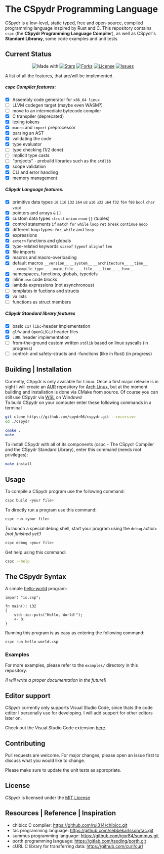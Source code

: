 # The CSpydr Programming Language

CSpydr is a low-level, static typed, free and open-source, compiled programming language inspired by Rust and C. This repository contains `cspc` (the **CSpydr Programming Language Compiler**), as well as CSpydr's **Standard Libraray**, some code examples and unit tests. 

## Current Status

<div align="center">

![Made with](https://img.shields.io/badge/made%20with-C-123456?style=for-the-badge)
[![Stars](https://img.shields.io/github/stars/spydr06/cspydr?style=for-the-badge)](https://github.com/Spydr06/CSpydr/stargazers)
[![Forks](https://img.shields.io/github/forks/spydr06/cspydr?style=for-the-badge)](https://github.com/Spydr06/CSpydr/network/members)
[![License](https://img.shields.io/github/license/spydr06/cspydr?style=for-the-badge)](https://github.com/Spydr06/CSpydr/blob/main/LICENSE)
[![Issues](https://img.shields.io/github/issues/spydr06/cspydr?style=for-the-badge)](https://github.com/Spydr06/CSpydr/issues)

</div>

A list of all the features, that are/will be implemented.

##### cspc Compiler features:
- [x] Assembly code generator for `x86_64 linux`
- [ ] LLVM codegen target (maybe even WASM?)
- [ ] move to an intermediate bytecode compiler
- [x] C transpiler (deprecated)
- [x] lexing tokens
- [x] `macro` and `import` preprocessor
- [x] parsing an AST
- [x] validating the code
- [x] type evaluator
- [ ] type checking (1/2 done)
- [ ] implicit type casts
- [ ] "projects" - prebuild libraries such as the `stdlib`
- [x] scope validation
- [x] CLI and error handling
- [x] memory management

##### CSpydr Language features:
- [x] primitive data types `i8` `i16` `i32` `i64` `u8` `u16` `u32` `u64` `f32` `f64` `f80` `bool` `char` `void`
- [x] pointers and arrays `&` `[]`
- [x] custom data types `struct` `union` `enum` `{}` (tuples)
- [x] control statements `if` `match` `for` `while` `loop` `ret` `break` `continue` `noop`
- [x] different loop types: `for`, `while` and `loop`
- [x] expressions
- [x] `extern` functions and globals
- [x] type-related keywords `sizeof` `typeof` `alignof` `len`
- [x] file imports
- [x] macros and macro-overloading
- [x] default macros `__version__` `__system__` `__architecture__` `__time__` `__compile_type__` `__main_file__` `__file__` `__line__` `__func__` 
- [x] namespaces, functions, globals, typedefs
- [x] inline `asm` code blocks
- [x] lambda expressions (not asynchronous)
- [ ] templates in fuctions and structs
- [x] va lists
- [ ] functions as struct members

##### CSpydr Standard library features
- [x] basic `c17` `libc`-header implementation
- [x] `glfw` and `OpenGL`/`GLU` header files 
- [x] `cURL` header implementation 
- [ ] from-the-ground custom written `stdlib` based on linux syscalls (in progress)
- [ ] control- and safety-structs and -functions (like in Rust) (in progress)

## Building | Installation

Currently, CSpydr is only available for Linux. Once a first major release is in sight I will create an [AUR](https://aur.archlinux.org/) repository for [Arch Linux](https://archlinux.org/), but at the moment building and installation is done via CMake from source. Of course you can still use CSpydr via [WSL](https://docs.microsoft.com/en-us/windows/wsl/) on Windows!
<br/>
To build CSpydr on your computer enter these following commands in a terminal

```bash
git clone https://github.com/spydr06/cspydr.git --recursive
cd ./cspydr
```
```bash
cmake .
make
```

To install CSpydr with all of its components (cspc - The CSpydr Compiler and the CSpydr Standard Library), enter this command (needs root privileges):
```bash
make install
```

## Usage

To compile a CSpydr program use the following command:
```bash
cspc build <your file>
```
To directly run a program use this command:
```bash
cspc run <your file>
```
To launch a special debug shell, start your program using the `debug` action:
<br/>
*(not finished yet!)*
```bash
cspc debug <your file>
```

Get help using this command:
```bash
cspc --help
```

## The CSpydr Syntax

A simple [hello-world](https://github.com/Spydr06/CSpydr/blob/main/doc/src/helloworld.csp) program:

```cspydr
import "io.csp";

fn main(): i32
{
    std::io::puts("Hello, World!");
    <- 0;
}
```

Running this program is as easy as entering the following command:
```bash
cspc run hello-world.csp
```

### Examples

For more examples, please refer to the `examples/` directory in this repository.

*(I will write a proper documentation in the future!)*

## Editor support

CSpydr currently only supports Visual Studio Code, since thats the code editor I personally use for developing. I will add support for other editors later on.

Check out the Visual Studio Code extension [here](https://github.com/spydr06/cspydr-vscode-extension).

## Contributing
Pull requests are welcome. For major changes, please open an issue first to discuss what you would like to change.

Please make sure to update the unit tests as appropriate.

## License
CSpydr is licensed under the [MIT License](https://mit-license.org/)

## Resources | Reference | Inspiration

- chibicc C compiler: https://github.com/rui314/chibicc.git
- tac programming language: https://github.com/sebbekarlsson/tac.git
- summus programming language: https://github.com/igor84/summus.git
- porth programming language: https://gitlab.com/tsoding/porth.git
- cURL C library for transferring data: https://github.com/curl/curl